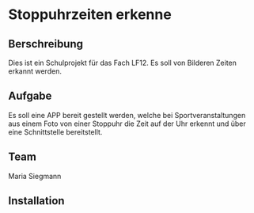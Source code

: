 # Stoppuhrzeiten erkenne

## Berschreibung
Dies ist ein Schulprojekt für das Fach LF12.
Es soll von Bilderen Zeiten erkannt werden.

## Aufgabe
Es soll eine APP bereit gestellt werden, welche bei Sportveranstaltungen aus einem Foto von einer Stoppuhr die Zeit auf der Uhr erkennt und über eine Schnittstelle bereitstellt.

## Team
Maria Siegmann

## Installation